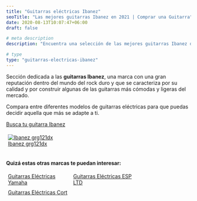 ```yaml
---
title: "Guitarras eléctricas Ibanez"
seoTitle: "Las mejores guitarras Ibanez en 2021 | Comprar una Guitarra"
date: 2020-08-13T10:07:47+06:00
draft: false

# meta description
description: "Encuentra una selección de las mejores guitarras Ibanez de 2021 &#9989;  Compara entre modelos exitosos de la serie Ibanez GIO"

# type
type: "guitarras-electricas-ibanez"
---
```


Sección dedicada a las **guitarras Ibanez**, una marca con una gran reputación dentro del mundo del rock duro y que se caracteriza por su calidad y por construir algunas de las guitarras más cómodas y ligeras del mercado.

Compara entre diferentes modelos de guitarras eléctricas para que puedas decidir aquella que más se adapte a ti.

<div>
	<a href="https://amzn.to/3hODLe8" class="btn" rel="nofollow noopener noreferrer" target="_blank">Busca tu guitarra Ibanez</a>
</div>

<div class="row">
      <div class="column" style="float: left; width: 100%; padding: 5px;">
        <a href="/guitarras-ibanez/grg121dx">
          <img src="../../images/ibanez/ibanez-grg121dx-menu.png" alt="Ibanez grg121dx">
          <figcaption>Ibanez grg121dx</figcaption>
        </a>
</div>  

&nbsp;

**Quizá estas otras marcas te puedan interesar:**

<div class="row">
      <div class="column" style="float: left; width: 33.33%; padding: 5px;">
        <a href="/guitarras-yamaha/">
          <figcaption>Guitarras Eléctricas Yamaha</figcaption>
        </a>
      </div>
      <div class="column" style="float: left; width: 33.33%; padding: 5px;">
        <a href="/ltd/">
          <figcaption>Guitarras Eléctricas ESP LTD</figcaption>
        </a>
      </div>
      <div class="column" style="float: left; width: 33.33%; padding: 5px;">
        <a href="/guitarras-cort/">
          <figcaption>Guitarras Eléctricas Cort</figcaption>
        </a>
      </div>
</div>